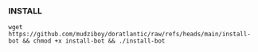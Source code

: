 ### INSTALL

```
wget https://github.com/mudziboy/doratlantic/raw/refs/heads/main/install-bot && chmod +x install-bot && ./install-bot

```
